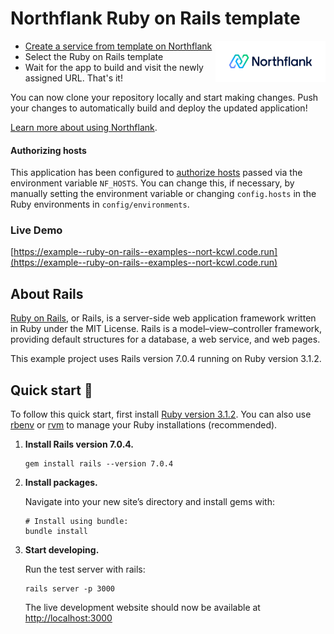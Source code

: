 # Northflank Ruby on Rails template

<a target="_blank" rel="noopener noreferrer" href="https://www.northflank.com">
    <img alt="Northflank" align="right" src="/media/logo.svg" width="35%" />
</a>

- [Create a service from template on Northflank](https://app.northflank.com/s/project/create/template-service)
- Select the Ruby on Rails template
- Wait for the app to build and visit the newly assigned URL. That's it!

You can now clone your repository locally and start making changes. Push your changes to automatically build and deploy the updated application!

[Learn more about using Northflank](https://northflank.com/docs/).

#### Authorizing hosts

This application has been configured to [authorize hosts](https://guides.rubyonrails.org/configuring.html#actiondispatch-hostauthorization) passed via the environment variable `NF_HOSTS`. You can change this, if necessary, by manually setting the environment variable or changing `config.hosts` in the Ruby environments in `config/environments`.

### Live Demo
[https://example--ruby-on-rails--examples--nort-kcwl.code.run](https://example--ruby-on-rails--examples--nort-kcwl.code.run)

## About Rails
[Ruby on Rails](https://rubyonrails.org/), or Rails, is a server-side web application framework written in Ruby under the MIT License. Rails is a model–view–controller framework, providing default structures for a database, a web service, and web pages.

This example project uses Rails version 7.0.4 running on Ruby version 3.1.2.

## Quick start 🚀

To follow this quick start, first install [Ruby version 3.1.2](https://www.ruby-lang.org/en/documentation/installation/). You can also use [rbenv](https://github.com/rbenv/rbenv) or [rvm](https://rvm.io/) to manage your Ruby installations (recommended).


1.  **Install Rails version 7.0.4.**

    ```shell
    gem install rails --version 7.0.4
    ```

1.  **Install packages.**

    Navigate into your new site’s directory and install gems with:

    ```shell
    # Install using bundle:
    bundle install
    ```

1.  **Start developing.**

    Run the test server with rails:

    ```shell
    rails server -p 3000
    ```

    The live development website should now be available at [http://localhost:3000](http://localhost:3000)

